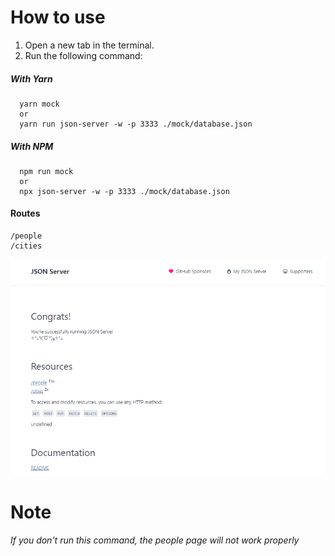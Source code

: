 # How to use

1. Open a new tab in the terminal.
2. Run the following command:

##### With Yarn

```
  yarn mock
  or
  yarn run json-server -w -p 3333 ./mock/database.json

```

##### With NPM

```
  npm run mock
  or
  npx json-server -w -p 3333 ./mock/database.json

```

#### Routes
```
/people
/cities

```

[![Preview][mock-screenshot1]](https://citiesnewapi.herokuapp.com/)

# Note

###### If you don't run this command, the people page will not work properly




[mock-screenshot1]: ./preview.png
